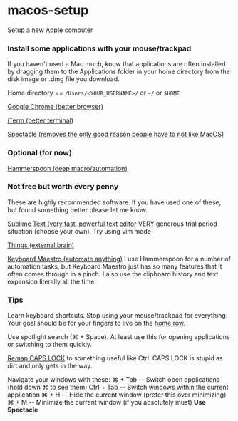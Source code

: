# macos-setup
Setup a new Apple computer

### Install some applications with your mouse/trackpad
If you haven't used a Mac much, know that applications are often installed by dragging them to the Applications folder in your home directory from the disk image or .dmg file you download.

Home directory == `/Users/<YOUR_USERNAME>/` or `~/` or `$HOME`

[Google Chrome (better browser)](https://www.google.com/chrome/)

[iTerm (better terminal)](https://www.iterm2.com/)

[Spectacle (removes the only good reason people have to not like MacOS)](https://www.spectacleapp.com/)

### Optional (for now)

[Hammerspoon (deep macro/automation)](https://www.hammerspoon.org/)


### Not free but worth every penny
These are highly recommended software. If you have used one of these, but found something better please let me know.

[Sublime Text (very fast, powerful text editor](https://www.sublimetext.com/)
VERY generous trial period situation (choose your own). Try using vim mode

[Things (external brain)](https://culturedcode.com/things/)

[Keyboard Maestro (automate anything)](https://www.keyboardmaestro.com/main/)
I use Hammerspoon for a number of automation tasks, but Keyboard Maestro just has so many features that it often comes through in a pinch. I also use the clipboard history and text expansion literally all the time.

### Tips

Learn keyboard shortcuts. Stop using your mouse/trackpad for everything. Your goal should be for your fingers to live on the [home row](https://en.wikipedia.org/wiki/Touch_typing).

Use spotlight search (⌘ + Space). At least use this for opening applications or switching to them quickly.

[Remap CAPS LOCK](https://www.howtogeek.com/194705/how-to-disable-or-reassign-the-caps-lock-key-on-any-operating-system/) to something useful like Ctrl. CAPS LOCK is stupid as dirt and only gets in the way.

Navigate your windows with these:
⌘ + Tab -- Switch open applications (hold down ⌘ to see them)
Ctrl + Tab -- Switch windows within the current application
⌘ + H -- Hide the current window (prefer this over minimizing)
⌘ + M -- Minimize the current window (if you absolutely must)
**Use Spectacle**
